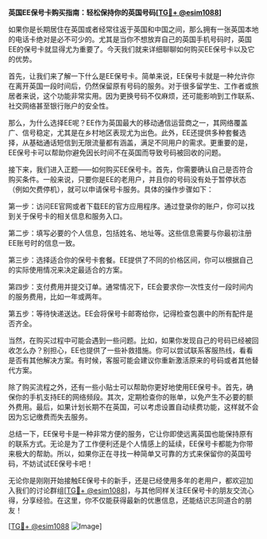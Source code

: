 **英国EE保号卡购买指南：轻松保持你的英国号码[[TG💪+ @esim1088](https://t.me/s/esim1088)]**

如果你是长期居住在英国或者经常往返于英国和中国之间，那么拥有一张英国本地的电话卡绝对是必不可少的。尤其是当你不想放弃自己的英国手机号码时，英国EE的保号卡就显得尤为重要了。今天我们就来详细聊聊如何购买EE保号卡以及它的优势。

首先，让我们来了解一下什么是EE保号卡。简单来说，EE保号卡就是一种允许你在离开英国一段时间后，仍然保留原有号码的服务。对于很多留学生、工作者或旅居者来说，这个功能非常实用。因为更换号码不仅麻烦，还可能影响到工作联系、社交网络甚至银行账户的安全性。

那么，为什么选择EE呢？EE作为英国最大的移动通信运营商之一，其网络覆盖广、信号稳定，尤其是在乡村地区表现尤为出色。此外，EE还提供多种套餐选择，从基础通话短信到无限流量都有涵盖，满足不同用户的需求。更重要的是，EE保号卡可以帮助你避免因长时间不在英国而导致号码被回收的问题。

接下来，我们进入正题——如何购买EE保号卡。首先，你需要确认自己是否符合购买条件。一般来说，只要你是EE的老用户，并且你的号码没有处于暂停状态（例如欠费停机），就可以申请保号卡服务。具体的操作步骤如下：

第一步：访问EE官网或者下载EE的官方应用程序。通过登录你的账户，你可以找到关于保号卡的相关信息和服务入口。

第二步：填写必要的个人信息，包括姓名、地址等。这些信息需要与你最初注册EE账号时的信息一致。

第三步：选择适合你的保号卡套餐。EE提供了不同的价格区间，你可以根据自己的实际使用情况来决定最适合的方案。

第四步：支付费用并提交订单。通常情况下，EE会要求你一次性支付一段时间内的服务费用，比如一年或两年。

第五步：等待快递送达。EE会将保号卡邮寄给你，记得检查包裹中的所有配件是否齐全。

当然，在购买过程中可能会遇到一些问题。比如，如果你发现自己的号码已经被回收怎么办？别担心，EE也提供了一些补救措施。你可以尝试联系客服热线，看看是否有其他解决方案。有时候，客服可能会建议你重新激活原来的号码或者其他替代方案。

除了购买流程之外，还有一些小贴士可以帮助你更好地使用EE保号卡。首先，确保你的手机支持EE的网络频段。其次，定期检查你的账单，以免产生不必要的额外费用。最后，如果计划长期不在英国，可以考虑设置自动续费功能，这样就不会因为忘记缴费而失去服务。

总结一下，EE保号卡是一种非常方便的服务，它让你即使远离英国也能保持原有的联系方式。无论是为了工作便利还是个人情感上的延续，EE保号卡都能为你带来极大的帮助。所以，如果你正在寻找一种简单又可靠的方式来保留你的英国号码，不妨试试EE保号卡吧！

无论你是刚刚开始接触EE保号卡的新手，还是已经使用多年的老用户，都欢迎加入我们的讨论群组[[TG💪+ @esim1088](https://t.me/s/esim1088)]，与其他同样关注EE保号卡的朋友交流心得，分享经验。在这里，你不仅能获得最新的优惠信息，还能结识志同道合的朋友！

[[TG💪+ @esim1088](https://t.me/s/esim1088) ![Image](https://i.postimg.cc/4NQfJmqS/Snipaste-2025-05-13-00-14-12.png)]